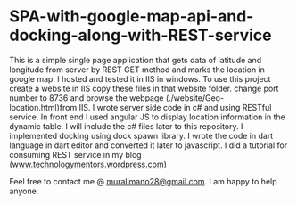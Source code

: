 # SPA-with-google-map-api-and-docking-along-with-REST-service
This is a simple single page application that gets data of latitude and longitude from server by REST GET method and marks the location in google map.
I hosted and tested it in IIS in windows.
To use this project create a website in IIS copy these files in that website folder.
change port number to 8736 and browse the webpage (./website/Geo-location.html)from IIS.
I wrote server side code in c# and using RESTful service.
In front end I used angular JS to display location information in the dynamic table. I will include the c# files later to this repository.
I implemented docking using dock spawn library. I wrote the code in dart language in dart editor and converted it later to javascript.
I did a tutorial for consuming REST service in my blog (www.technologymentors.wordpress.com)

Feel free to contact me @ muralimano28@gmail.com.
I am happy to help anyone.
